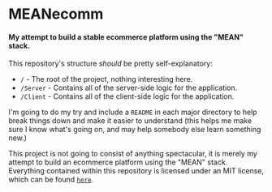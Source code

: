 # MEANecomm
#### My attempt to build a stable ecommerce platform using the "MEAN" stack.
This repository's structure *should* be pretty self-explanatory:
- `/` - The root of the project, nothing interesting here.
- `/Server` - Contains all of the server-side logic for the application.
- `/Client` - Contains all of the client-side logic for the application.

I'm going to do my try and include a `README` in each major directory to help break things down and make it easier to understand (this helps me make sure I know what's going on, and may help somebody else learn something new.)

This project is not going to consist of anything spectacular, it is merely my attempt to build an ecommerce platform using the "MEAN" stack. Everything contained within this repository is licensed under an MIT license, which can be found [`here`](https://github.com/devbrynden/MEANecomm/blob/main/LICENSE.md).